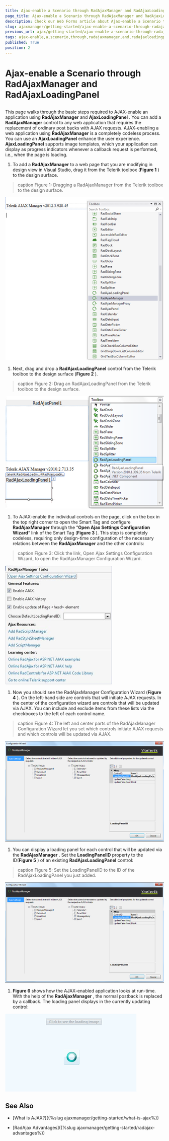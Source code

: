 ```yaml
---
title: Ajax-enable a Scenario through RadAjaxManager and RadAjaxLoadingPanel
page_title: Ajax-enable a Scenario through RadAjaxManager and RadAjaxLoadingPanel
description: Check our Web Forms article about Ajax-enable a Scenario through RadAjaxManager and RadAjaxLoadingPanel.
slug: ajaxmanager/getting-started/ajax-enable-a-scenario-through-radajaxmanager-and-radajaxloadingpanel
previous_url: ajax/getting-started/ajax-enable-a-scenario-through-radajaxmanager-and-radajaxloadingpanel
tags: ajax-enable,a,scenario,through,radajaxmanager,and,radajaxloadingpanel
published: True
position: 2
---
```


# Ajax-enable a Scenario through RadAjaxManager and RadAjaxLoadingPanel



## 

This page walks through the basic steps required to AJAX-enable an application using **RadAjaxManager** and **AjaxLoadingPanel** . You can add a **RadAjaxManager** control to any web application that requires the replacement of ordinary post backs with AJAX requests. AJAX-enabling a web application using **RadAjaxManager** is a completely codeless process. You can use an **AjaxLoadingPanel** enhance the user experience. **AjaxLoadingPanel** supports image templates, which your application can display as progress indicators whenever a callback request is performed, i.e., when the page is loading.

1. To add a **RadAjaxManager** to a web page that you are modifying in design view in Visual Studio, drag it from the Telerik toolbox (**Figure 1** ) to the design surface.
>caption Figure 1: Dragging a RadAjaxManager from the Telerik toolbox to the design surface.

![AjaxManager Toolbox](images/RadAjaxManagerToolBox.png)

1. Next, drag and drop a **RadAjaxLoadingPanel** control from the Telerik toolbox to the design surface (**Figure 2** ).
>caption Figure 2: Drag an RadAjaxLoadingPanel from the Telerik toolbox to the design surface.

![](images/RadAjaxLoadingPanelToolBox.png)

1. To AJAX-enable the individual controls on the page, click on the box in the top right corner to open the Smart Tag and configure **RadAjaxManager** through the “**Open Ajax Settings Configuration Wizard**“ link of the Smart Tag (**Figure 3** ). This step is completely codeless, requiring only design-time configuration of the necessary relations between the **RadAjaxManager** and the other controls:
>caption Figure 3: Click the link, Open Ajax Settings Configuration Wizard, to open the RadAjaxManager Configuration Wizard.

![AjaxManager Tasks](images/AjaxManagerTasks.jpg)

1. Now you should see the RadAjaxManager Configuration Wizard (**Figure 4** ). On the left-hand side are controls that will initiate AJAX requests. In the center of the configuration wizard are controls that will be updated via AJAX. You can include and exclude items from these lists via the checkboxes to the left of each control name.
>caption Figure 4: The left and center parts of the RadAjaxManager Configuration Wizard let you set which controls initiate AJAX requests and which controls will be updated via AJAX.

![LoadingPanel Setting](images/SetTheLoadingPanelID.png)

1. You can display a loading panel for each control that will be updated via the **RadAjaxManager** . Set the **LoadingPanelID** property to the ID(**Figure 5** ) of an existing **RadAjaxLoadingPanel** control:
>caption Figure 5: Set the LoadingPanelID to the ID of the RadAjaxLoadingPanel you just added.

![LoadingPanel Setting](images/SetTheLoadingPanelID.png)

1. **Figure 6** shows how the AJAX-enabled application looks at run-time. With the help of the **RadAjaxManager** , the normal postback is replaced by a callback. The loading panel displays in the currently updating control:

![](images/HowTheAjaxApplicationWorks.png)

## See Also

 * [What is AJAX?]({%slug ajaxmanager/getting-started/what-is-ajax%})

 * [RadAjax Advantages]({%slug ajaxmanager/getting-started/radajax-advantages%})
